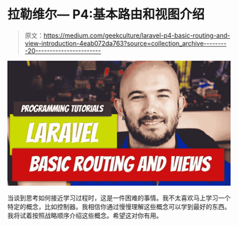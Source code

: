 # 拉勒维尔— P4:基本路由和视图介绍

> 原文：<https://medium.com/geekculture/laravel-p4-basic-routing-and-view-introduction-4eab072da763?source=collection_archive---------20----------------------->

![](img/35ddac0c1e829cac922619984ff36bb5.png)

当谈到思考如何接近学习过程时，这是一件困难的事情。我不太喜欢马上学习一个特定的概念，比如控制器。我相信你通过慢慢理解这些概念可以学到最好的东西。我将试着按照战略顺序介绍这些概念。希望这对你有用。